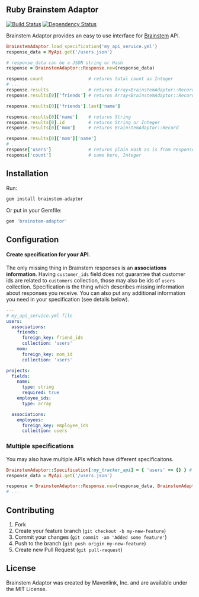 ## Ruby Brainstem Adaptor
[![Build Status](http://travis-ci.org/einzige/brainstem-ruby.png?branch=development)](https://travis-ci.org/einzige/brainstem-ruby)
[![Dependency Status](https://gemnasium.com/einzige/brainstem-ruby.svg)](https://gemnasium.com/einzige/brainstem-ruby)

Brainstem Adaptor provides an easy to use interface for [Brainstem](https://github.com/mavenlink/brainstem) API.

```ruby
BrainstemAdaptor.load_specification('my_api_service.yml')
response_data = MyApi.get('/users.json')

# response_data can be a JSON string or Hash
response = BrainstemAdaptor::Response.new(response_data)

response.count                 # returns total count as Integer
# ...
response.results               # returns Array<BrainstemAdaptor::Record>
response.results[0]['friends'] # returns Array<BrainstemAdaptor::Record>

response.results[0]['friends'].last['name']

response.results[0]['name']    # returns String
response.results[0].id         # returns String or Integer
response.results[0]['mom']     # returns BrainstemAdaptor::Record

response.results[0]['mom']['name']
# ...
response['users']              # returns plain Hash as is from response
response['count']              # same here, Integer
```

## Installation

Run:
```bash
gem install brainstem-adaptor
```

Or put in your Gemfile:
```ruby
gem 'brainstem-adaptor'
```

## Configuration
#### Create specification for your API.
The only missing thing in Brainstem responses is an __associations information__.
Having `customer_ids` field does not guarantee that customer ids are related to `customers` collection, those may also be ids of `users` collection.
Specification is the thing which describes missing information about responses you receive.
You can also put any additional information you need in your specification (see details below).

```yaml
---
# my_api_service.yml file
users:
  associations:
    friends:
      foreign_key: friend_ids
      collection: 'users'
    mom:
      foreign_key: mom_id
      collection: 'users'

projects:
  fields:
    name:
      type: string
      required: true
    employee_ids:
      type: array

  associations:
    employees:
      foreign_key: employee_ids
      collection: users
```

### Multiple specifications

You may also have multiple APIs which have different specificaitons.

```ruby
BrainstemAdaptor::Specification[:my_tracker_api] = { 'users' => {} } # ...
response_data = MyApi.get('/users.json')

response = BrainstemAdaptor::Response.new(response_data, BrainstemAdaptor::Specification[:my_tracker_api])
# ...
```

## Contributing

1. Fork
2. Create your feature branch (`git checkout -b my-new-feature`)
3. Commit your changes (`git commit -am 'Added some feature'`)
4. Push to the branch (`git push origin my-new-feature`)
5. Create new Pull Request (`git pull-request`)

## License

Brainstem Adaptor was created by Mavenlink, Inc. and are available under the MIT License.
